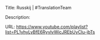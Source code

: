 Title: Russkij | #TranslationTeam

Description:

URL: https://www.youtube.com/playlist?list=PL1yhyLyBfE6RyvlvWicJREbUyCIu-jbTs
